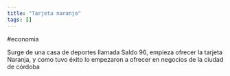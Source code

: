 ```yaml
---
title: "Tarjeta naranja"
tags: []
---
```

#economia 

Surge de una casa de deportes llamada Saldo 96, empieza ofrecer la tarjeta Naranja, y como tuvo éxito lo empezaron a ofrecer en negocios de la ciudad de córdoba